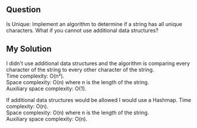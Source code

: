 ## Question
Is Unique: Implement an algorithm to determine if a string has all unique characters. What if you
cannot use additional data structures? 

## My Solution
I didn't use additional data structures and the algorithm is comparing every character of the string to every other character of the string.<br>
Time complexity: O(n²). <br>
Space complexity: O(n) where n is the length of the string.<br>
Auxiliary space complexity: O(1).

If additional data structures would be allowed I would use a Hashmap.
Time complexity: O(n). <br>
Space complexity: O(n) where n is the length of the string.<br>
Auxiliary space complexity: O(n).

